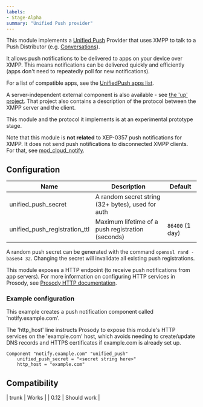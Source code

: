 ```yaml
---
labels:
- Stage-Alpha
summary: "Unified Push provider"
---
```


This module implements a [Unified Push](https://unifiedpush.org/) Provider
that uses XMPP to talk to a Push Distributor (e.g. [Conversations](http://codeberg.org/iNPUTmice/Conversations)).

It allows push notifications to be delivered to apps on your device over XMPP.
This means notifications can be delivered quickly and efficiently (apps don't
need to repeatedly poll for new notifications).

For a list of compatible apps, see the [UnifiedPush apps list](https://unifiedpush.org/users/apps/).

A server-independent external component is also available - see [the 'up'
project](https://codeberg.org/inputmice/up). That project also contains a
description of the protocol between the XMPP server and the client.

This module and the protocol it implements is at an experimental prototype
stage.

Note that this module is **not related** to XEP-0357 push notifications for
XMPP. It does not send push notifications to disconnected XMPP clients. For
that, see [mod_cloud_notify](https://modules.prosody.im/mod_cloud_notify).

## Configuration

| Name                          | Description                                            | Default               |
|-------------------------------|--------------------------------------------------------|-----------------------|
| unified_push_secret           | A random secret string (32+ bytes), used for auth      |                       |
| unified_push_registration_ttl | Maximum lifetime of a push registration (seconds)      | `86400` (1 day)       |

A random push secret can be generated with the command
`openssl rand -base64 32`. Changing the secret will invalidate all existing
push registrations.

This module exposes a HTTP endpoint (to receive push notifications from app
servers). For more information on configuring HTTP services in Prosody, see
[Prosody HTTP documentation](https://prosody.im/doc/http).

### Example configuration

This example creates a push notification component called
'notify.example.com'.

The 'http_host' line instructs Prosody to expose this module's HTTP services
on the 'example.com' host, which avoids needing to create/update DNS records
and HTTPS certificates if example.com is already set up.

``` {.lua}
Component "notify.example.com" "unified_push"
    unified_push_secret = "<secret string here>"
    http_host = "example.com"
```

## Compatibility

| trunk | Works |
| 0.12  | Should work |
